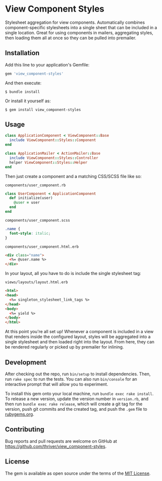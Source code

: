 # View Component Styles

Stylesheet aggregation for view components. Automatically combines component-specific stylesheets into a single sheet
that can be included in a single location. Great for using components in mailers, aggregating styles, then loading them
all at once so they can be pulled into premailer.

## Installation

Add this line to your application's Gemfile:

```ruby
gem 'view_component-styles'
```

And then execute:

    $ bundle install

Or install it yourself as:

    $ gem install view_component-styles

## Usage

```ruby
class ApplicationComponent < ViewComponent::Base
  include ViewComponent::Styles::Component
end
```
```ruby
class ApplicationMailer < ActionMailer::Base
  include ViewComponent::Styles::Controller
  helper ViewComponent::Styles::Helper
end
```
Then just create a component and a matching CSS/SCSS file like so:

`components/user_component.rb`
```ruby
class UserComponent < ApplicationComponent
  def initialize(user)
    @user = user
  end
end
```
`components/user_component.scss`
```scss
.name {
  font-style: italic;
}
```
`components/user_component.html.erb`
```html
<div class="name">
  <%= @user.name %>
</div>
```
In your layout, all you have to do is include the single stylesheet tag:

`views/layouts/layout.html.erb`
```html
<html>
<head>
  <%= singleton_stylesheet_link_tags %>
</head>
<body>
  <%= yield %>
</body>
</html>
```
At this point you're all set up! Whenever a component is included in a view that renders inside the configured layout,
styles will be aggregated into a single stylesheet and then loaded right into the layout. From here, they can be
rendered regularly or picked up by premailer for inlining.

## Development

After checking out the repo, run `bin/setup` to install dependencies. Then, run `rake spec` to run the tests. You can also run `bin/console` for an interactive prompt that will allow you to experiment.

To install this gem onto your local machine, run `bundle exec rake install`. To release a new version, update the version number in `version.rb`, and then run `bundle exec rake release`, which will create a git tag for the version, push git commits and the created tag, and push the `.gem` file to [rubygems.org](https://rubygems.org).

## Contributing

Bug reports and pull requests are welcome on GitHub at https://github.com/thriver/view_component-styles.

## License

The gem is available as open source under the terms of the [MIT License](https://opensource.org/licenses/MIT).
